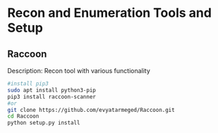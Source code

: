 # Recon and Enumeration Tools and Setup

## Raccoon
Description: Recon tool with various functionality

```bash
#install pip3
sudo apt install python3-pip
pip3 install raccoon-scanner
#or
git clone https://github.com/evyatarmeged/Raccoon.git
cd Raccoon
python setup.py install
```

